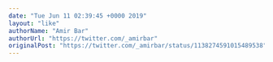 ```yaml
---
date: "Tue Jun 11 02:39:45 +0000 2019"
layout: "like"
authorName: "Amir Bar"
authorUrl: "https://twitter.com/_amirbar"
originalPost: "https://twitter.com/_amirbar/status/1138274591015489538"
---
```

